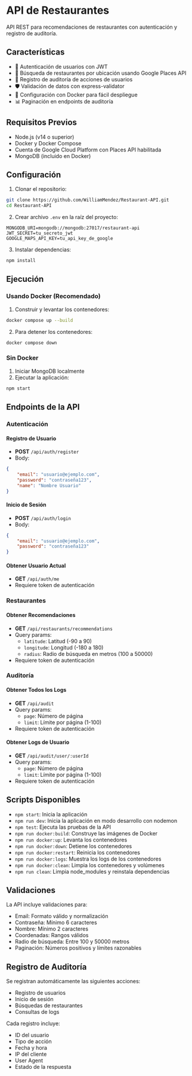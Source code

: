 # API de Restaurantes

API REST para recomendaciones de restaurantes con autenticación y registro de auditoría.

## Características

-   🔐 Autenticación de usuarios con JWT
-   📍 Búsqueda de restaurantes por ubicación usando Google Places API
-   📝 Registro de auditoría de acciones de usuarios
-   🛡️ Validación de datos con express-validator
-   🐳 Configuración con Docker para fácil despliegue
-   📊 Paginación en endpoints de auditoría

## Requisitos Previos

-   Node.js (v14 o superior)
-   Docker y Docker Compose
-   Cuenta de Google Cloud Platform con Places API habilitada
-   MongoDB (incluido en Docker)

## Configuración

1. Clonar el repositorio:

```bash
git clone https://github.com/WilliamMendez/Restaurant-API.git
cd Restaurant-API
```

2. Crear archivo `.env` en la raíz del proyecto:

```env
MONGODB_URI=mongodb://mongodb:27017/restaurant-api
JWT_SECRET=tu_secreto_jwt
GOOGLE_MAPS_API_KEY=tu_api_key_de_google
```

3. Instalar dependencias:

```bash
npm install
```

## Ejecución

### Usando Docker (Recomendado)

1. Construir y levantar los contenedores:

```bash
docker compose up --build
```

2. Para detener los contenedores:

```bash
docker compose down
```

### Sin Docker

1. Iniciar MongoDB localmente
2. Ejecutar la aplicación:

```bash
npm start
```

## Endpoints de la API

### Autenticación

#### Registro de Usuario

-   **POST** `/api/auth/register`
-   Body:

```json
{
    "email": "usuario@ejemplo.com",
    "password": "contraseña123",
    "name": "Nombre Usuario"
}
```

#### Inicio de Sesión

-   **POST** `/api/auth/login`
-   Body:

```json
{
    "email": "usuario@ejemplo.com",
    "password": "contraseña123"
}
```

#### Obtener Usuario Actual

-   **GET** `/api/auth/me`
-   Requiere token de autenticación

### Restaurantes

#### Obtener Recomendaciones

-   **GET** `/api/restaurants/recommendations`
-   Query params:
    -   `latitude`: Latitud (-90 a 90)
    -   `longitude`: Longitud (-180 a 180)
    -   `radius`: Radio de búsqueda en metros (100 a 50000)
-   Requiere token de autenticación

### Auditoría

#### Obtener Todos los Logs

-   **GET** `/api/audit`
-   Query params:
    -   `page`: Número de página
    -   `limit`: Límite por página (1-100)
-   Requiere token de autenticación

#### Obtener Logs de Usuario

-   **GET** `/api/audit/user/:userId`
-   Query params:
    -   `page`: Número de página
    -   `limit`: Límite por página (1-100)
-   Requiere token de autenticación

## Scripts Disponibles

-   `npm start`: Inicia la aplicación
-   `npm run dev`: Inicia la aplicación en modo desarrollo con nodemon
-   `npm test`: Ejecuta las pruebas de la API
-   `npm run docker:build`: Construye las imágenes de Docker
-   `npm run docker:up`: Levanta los contenedores
-   `npm run docker:down`: Detiene los contenedores
-   `npm run docker:restart`: Reinicia los contenedores
-   `npm run docker:logs`: Muestra los logs de los contenedores
-   `npm run docker:clean`: Limpia los contenedores y volúmenes
-   `npm run clean`: Limpia node_modules y reinstala dependencias

## Validaciones

La API incluye validaciones para:

-   Email: Formato válido y normalización
-   Contraseña: Mínimo 6 caracteres
-   Nombre: Mínimo 2 caracteres
-   Coordenadas: Rangos válidos
-   Radio de búsqueda: Entre 100 y 50000 metros
-   Paginación: Números positivos y límites razonables

## Registro de Auditoría

Se registran automáticamente las siguientes acciones:

-   Registro de usuarios
-   Inicio de sesión
-   Búsquedas de restaurantes
-   Consultas de logs

Cada registro incluye:

-   ID del usuario
-   Tipo de acción
-   Fecha y hora
-   IP del cliente
-   User Agent
-   Estado de la respuesta

